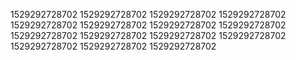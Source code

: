1529292728702
1529292728702
1529292728702
1529292728702
1529292728702
1529292728702
1529292728702
1529292728702
1529292728702
1529292728702
1529292728702
1529292728702
1529292728702
1529292728702
1529292728702